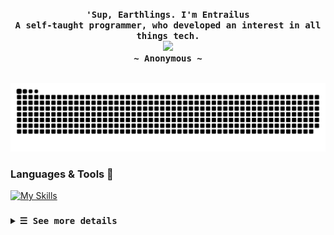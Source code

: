 <!-- START -->

<!-- Profile -->
<p align="left"><strong><samp></samp></strong></p>
  <p align="center">
    <samp>
      <b>
        'Sup, Earthlings. I'm Entrailus
      <br>
        A self-taught programmer, who developed an interest in all things tech.
      </b>
      <br>
        <image src="https://readme-typing-svg.herokuapp.com?font=JetBrainsMono+Nerd+Font&size=14&pause=1000&color=7A95C9&center=true&width=435&lines=There's+no+place+like+~/">
      <br>
      <b>
         ~ Anonymous ~
      </b>    </samp>
  </p>
<p align="right"><strong><samp></samp></strong></p>
<br>

<!-- contribution snake -->
<picture>
  <source media="(prefers-color-scheme: dark)" srcset="https://raw.githubusercontent.com/Entrailus/Entrailus/output/github-contribution-grid-snake-dark.svg">
  <source media="(prefers-color-scheme: light)" srcset="https://raw.githubusercontent.com/Entrailus/Entrailus/output/github-contribution-grid-snake.svg">
  <img alt="github contribution grid snake animation" src="https://raw.githubusercontent.com/Entrailus/Entrailus/output/github-contribution-grid-snake.svg">
</picture>

### Languages & Tools 🧰


[![My Skills](https://skillicons.dev/icons?i=rust,python,linux,git)]()

### 

<details>

<summary><samp><b>&#9776; See more details</b></samp></summary>
  </summary>

  <!-- Github Trophy -->
  <div align="center">
  <table>
  <tr>
    
  <td><a href="#--------"><img align="center" alt="GitHub Trophy" src="https://streak-stats.demolab.com?user=Entrailus&theme=nord&hide_border=true&border_radius=20&background=20212C"></a></td>
  </tr>
  </table>
  </div>

  <!-- Github Stats -->
  <div align="center">
  <table>
  <tr>
  <td><a href="#--------"><img height="137px" align="center" alt="GitHub Stats" src="https://github-readme-stats.vercel.app/api?username=Entrailus&count_private=true&show_icons=true&border_radius=20&include_all_commits=true&line_height=21&hide_border=true&bg_color=20212C&text_color=81A1C1&title_color=81A1C1&icon_color=58a6ff"/></a></td>
  <td><a href="#--------"><img height="137px" align="center" alt="Top Language" src="https://github-readme-stats.vercel.app/api/top-langs/?username=Entrailus&layout=compact&line_height=21&border_radius=20&hide_border=true&bg_color=20212C&text_color=81A1C1&title_color=81A1C1&icon_color=58a6ff"/></a></td>
  </tr>
  </table>
  </div>

  </details>
  </div>
</details>
